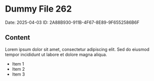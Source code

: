 # Dummy File 262

Date: 2025-04-03
ID: 2A88B930-911B-4F67-8E89-9F6552586B6F

## Content

Lorem ipsum dolor sit amet, consectetur adipiscing elit.
Sed do eiusmod tempor incididunt ut labore et dolore magna aliqua.

* Item 1
* Item 2
* Item 3

